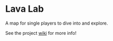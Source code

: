# Lava Lab
A map for single players to dive into and explore.

See the project [wiki](https://github.com/VocaloidZero/QuakeSingle/wiki) for more info!

